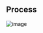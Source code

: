 ## Process
![image](https://user-images.githubusercontent.com/46720890/117984648-973a0780-b36a-11eb-9156-29aaa058a22f.png)
